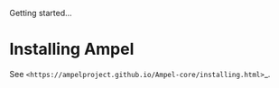Getting started...

# Installing Ampel

See `<https://ampelproject.github.io/Ampel-core/installing.html>`_.

